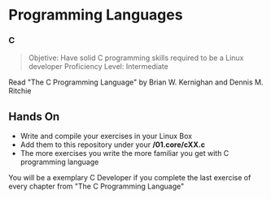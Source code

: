 Programming Languages
==

### C

> Objetive: Have solid C programming skills required to be a Linux developer
> Proficiency Level: Intermediate

Read "The C Programming Language" by Brian W. Kernighan and Dennis M. Ritchie

## Hands On

- Write and compile your exercises in your Linux Box
- Add them to this repository under your **<username>/01.core/cXX.c**
- The more exercises you write the more familiar you get with C programming language

You will be a exemplary C Developer if you complete the last exercise of every chapter from "The C Programming Language"

